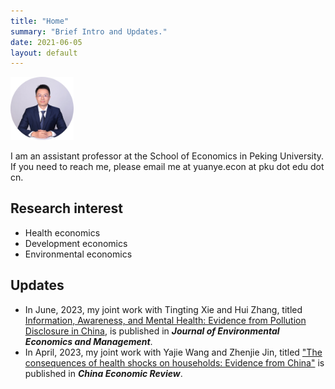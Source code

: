 ```yaml
---
title: "Home"
summary: "Brief Intro and Updates."
date: 2021-06-05
layout: default
---
```


<img src="research/photo-github-round2.jpg" width="20%" >

I am an assistant professor at the School of Economics in Peking University. If you need to reach me, please email me at yuanye.econ at pku dot edu dot cn.

## Research interest
- Health economics
- Development economics
- Environmental economics

## Updates

- In June, 2023, my joint work with Tingting Xie and Hui Zhang, titled [Information, Awareness, and Mental Health: Evidence from Pollution Disclosure in China](https://doi.org/10.1016/j.jeem.2023.102827), is published in ***Journal of Environmental Economics and Management***.
- In April, 2023, my joint work with Yajie Wang and Zhenjie Jin, titled ["The consequences of health shocks on households: Evidence from China"](https://www.sciencedirect.com/science/article/pii/S1043951X23000548?dgcid=author) is published in ***China Economic Review***.

